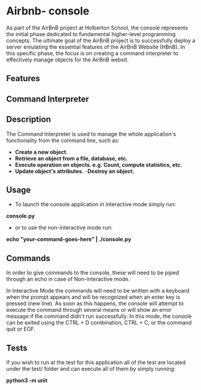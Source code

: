 # **Airbnb- console**

As part of the AirBnB project at Holberton School, the console represents the initial phase dedicated to fundamental higher-level programming concepts. The ultimate goal of the AirBnB project is to successfully deploy a server emulating the essential features of the AirBnB Website (HBnB). In this specific phase, the focus is on creating a command interpreter to effectively manage objects for the AirBnB websit.

## Features

## Command Interpreter
## Description
The Command Interpreter is used to manage the whole application's functionality from the command line, such as:

- **Create a new object.**
- **Retrieve an object from a file, database, etc.**
- **Execute operation on objects. e.g. Count, compute statistics, etc.**
- **Update object's attributes.**
-**Destroy an object.**

## Usage

- To launch the console application in interactive mode simply run:

 **console.py**

- or to use the non-interactive mode run:

 **echo "your-command-goes-here" | ./console.py**

## Commands
In order to give commands to the console, these will need to be piped through an echo in case of Non-interactive mode.

In Interactive Mode the commands will need to be written with a keyboard when the prompt appears and will be recognized when an enter key is pressed (new line). As soon as this happens, the console will attempt to execute the command through several means or will show an error message if the command didn't run successfully. In this mode, the console can be exited using the CTRL + D combination, CTRL + C, or the command quit or EOF.

## Tests
If you wish to run at the test for this application all of the test are located under the test/ folder and can execute all of them by simply running:

**python3 -m unit**	
